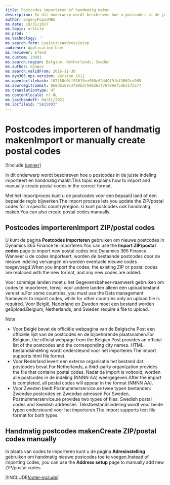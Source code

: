```yaml
---
title: Postcodes importeren of handmatig maken
description: In dit onderwerp wordt beschreven hoe u postcodes in de juiste indeling importeert en handmatig maakt.
author: EvgenyPopovMBS
ms.date: 10/31/2017
ms.topic: article
ms.prod: ''
ms.technology: ''
ms.search.form: LogisticsAddressSetup
audience: Application User
ms.reviewer: kfend
ms.custom: 29901
ms.search.region: Belgium, Netherlands, Sweden
ms.author: epopov
ms.search.validFrom: 2016-11-30
ms.dyn365.ops.version: Version 1611
ms.openlocfilehash: f07f58e0ff91019ea960c6244919fbf3062cd989
ms.sourcegitcommit: 0e8db169c3f90bd750826af76709ef5d621fd377
ms.translationtype: HT
ms.contentlocale: nl-NL
ms.lasthandoff: 04/01/2021
ms.locfileid: "5815003"
---
```

# <a name="import-or-manually-create-postal-codes"></a><span data-ttu-id="a3fe6-103">Postcodes importeren of handmatig maken</span><span class="sxs-lookup"><span data-stu-id="a3fe6-103">Import or manually create postal codes</span></span>

[!include [banner](../includes/banner.md)]

<span data-ttu-id="a3fe6-104">In dit onderwerp wordt beschreven hoe u postcodes in de juiste indeling importeert en handmatig maakt.</span><span class="sxs-lookup"><span data-stu-id="a3fe6-104">This topic explains how to import and manually create postal codes in the correct format.</span></span> 

<span data-ttu-id="a3fe6-105">Met het importproces kunt u de postcodes voor een bepaald land of een bepaalde regio bijwerken.</span><span class="sxs-lookup"><span data-stu-id="a3fe6-105">The import process lets you update the ZIP/postal codes for a specific country/region.</span></span> <span data-ttu-id="a3fe6-106">U kunt postcodes ook handmatig maken.</span><span class="sxs-lookup"><span data-stu-id="a3fe6-106">You can also create postal codes manually.</span></span>

## <a name="import-zippostal-codes"></a><span data-ttu-id="a3fe6-107">Postcodes importeren</span><span class="sxs-lookup"><span data-stu-id="a3fe6-107">Import ZIP/postal codes</span></span>
<span data-ttu-id="a3fe6-108">U kunt de pagina **Postcodes importeren** gebruiken om nieuwe postcodes in Dynamics 365 Finance te importeren.</span><span class="sxs-lookup"><span data-stu-id="a3fe6-108">You can use the **Import ZIP/postal codes** page to import new postal codes into Dynamics 365 Finance.</span></span> <span data-ttu-id="a3fe6-109">Wanneer u de codes importeert, worden de bestaande postcodes door de nieuwe indeling vervangen en worden eventuele nieuwe codes toegevoegd.</span><span class="sxs-lookup"><span data-stu-id="a3fe6-109">When you import the codes, the existing ZIP or postal codes are replaced with the new format, and any new codes are added.</span></span>

<span data-ttu-id="a3fe6-110">Voor sommige landen moet u het Gegevensbeheer-raamwerk gebruiken om codes te importeren, terwijl voor andere landen alleen een uploadbestand vereist is.</span><span class="sxs-lookup"><span data-stu-id="a3fe6-110">For some countries, you must use the Data management framework to import codes, while for other countries only an upload file is required.</span></span> <span data-ttu-id="a3fe6-111">Voor België, Nederland en Zweden moet een bestand worden geüpload.</span><span class="sxs-lookup"><span data-stu-id="a3fe6-111">Belgium, Netherlands, and Sweden require a file to upload.</span></span>

> [!NOTE]
> -   <span data-ttu-id="a3fe6-112">Voor België bevat de officiële webpagina van de Belgische Post een officiële lijst van de postcodes en de bijbehorende plaatsnamen.</span><span class="sxs-lookup"><span data-stu-id="a3fe6-112">For Belgium, the official webpage from the Belgian Post provides an official list of the postcodes and the corresponding city names.</span></span> <span data-ttu-id="a3fe6-113">HTML-bestandsindeling wordt ondersteund voor het importeren.</span><span class="sxs-lookup"><span data-stu-id="a3fe6-113">The import supports html file format.</span></span>
> -   <span data-ttu-id="a3fe6-114">Voor Nederland levert een externe organisatie het bestand dat postcodes bevat.</span><span class="sxs-lookup"><span data-stu-id="a3fe6-114">For Netherlands, a third-party organization provides the file that contains postal codes.</span></span> <span data-ttu-id="a3fe6-115">Nadat de import is voltooid, worden alle postcodes in de indeling (NNNN AA) weergegeven.</span><span class="sxs-lookup"><span data-stu-id="a3fe6-115">After the import is completed, all postal codes will appear in the format (NNNN AA).</span></span>
> -   <span data-ttu-id="a3fe6-116">Voor Zweden biedt Postnummerservice.se twee typen bestanden: Zweedse postcodes en Zweedse adressen.</span><span class="sxs-lookup"><span data-stu-id="a3fe6-116">For Sweden, Postnummerservice.se provides two types of files: Swedish postal codes and Swedish addresses.</span></span> <span data-ttu-id="a3fe6-117">Tekstbestandsindeling wordt voor beide typen ondersteund voor het importeren.</span><span class="sxs-lookup"><span data-stu-id="a3fe6-117">The import supports text file format for both types.</span></span>


## <a name="create-zippostal-codes-manually"></a><span data-ttu-id="a3fe6-118">Handmatig postcodes maken</span><span class="sxs-lookup"><span data-stu-id="a3fe6-118">Create ZIP/postal codes manually</span></span>
<span data-ttu-id="a3fe6-119">In plaats van codes te importeren kunt u de pagina **Adresinstelling** gebruiken om handmatig nieuwe postcodes toe te voegen.</span><span class="sxs-lookup"><span data-stu-id="a3fe6-119">Instead of importing codes, you can use the **Address setup** page to manually add new ZIP/postal codes.</span></span>




[!INCLUDE[footer-include](../../includes/footer-banner.md)]